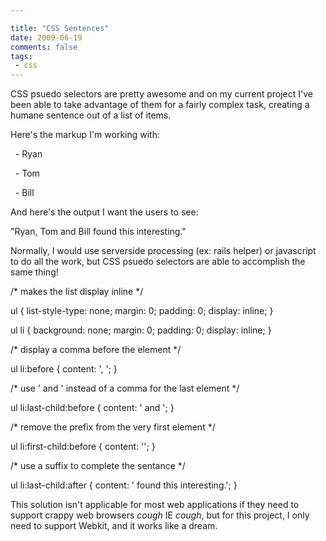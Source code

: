 ```yaml
---

title: "CSS Sentences"
date: 2009-06-19
comments: false
tags:
 - css
---
```


CSS psuedo selectors are pretty awesome and on my current project I've been able to take advantage of them for a fairly complex task, creating a humane sentence out of a list of items.


Here's the markup I'm working with:


   - Ryan


   - Tom


   - Bill




And here's the output I want the users to see:

"Ryan, Tom and Bill found this interesting."


Normally, I would use serverside processing (ex: rails helper) or javascript to do all the work, but CSS psuedo selectors are able to accomplish the same thing!


/* makes the list display inline */

ul { list-style-type: none; margin: 0; padding: 0; display: inline; }

ul li { background: none; margin: 0; padding: 0; display: inline; }


/* display a comma before the element */

ul li:before { content: ', '; }


/* use ' and ' instead of a comma for the last element */

ul li:last-child:before { content: ' and '; }


/* remove the prefix from the very first element */

ul li:first-child:before { content: ''; }


/* use a suffix to complete the sentance */

ul li:last-child:after { content: ' found this interesting.'; }


This solution isn't applicable for most web applications if they need to support crappy web browsers *cough* IE *cough*, but for this project, I only need to support Webkit, and it works like a dream.
